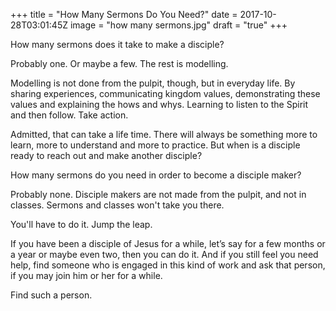 +++
title = "How Many Sermons Do You Need?"
date = 2017-10-28T03:01:45Z
image = "how many sermons.jpg"
draft = "true"
+++

How many sermons does it take to make a disciple?

Probably one. Or maybe a few. The rest is modelling. 

Modelling is not done from the pulpit, though, but in everyday life. By sharing experiences, communicating kingdom values, demonstrating these values and explaining the hows and whys. Learning to listen to the Spirit and then follow. Take action.

Admitted, that can take a life time. There will always be something more to learn, more to understand and more to practice. But when is a disciple ready to reach out and make another disciple?

How many sermons do you need in order to become a disciple maker?

Probably none. Disciple makers are not made from the pulpit, and not in  classes. Sermons and classes won't take you there.

You'll have to do it. Jump the leap.

If you have been a disciple of Jesus for a while, let’s say for a few months or a year or maybe even two, then you can do it. And if you still feel you need help, find someone who is engaged in this kind of work and ask that person, if you may join him or her for a while.

Find such a person.
